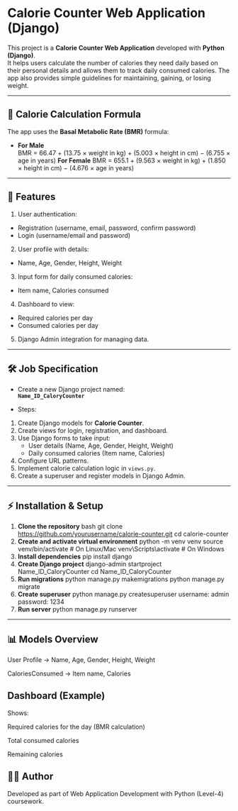 # Calorie Counter Web Application (Django)

This project is a **Calorie Counter Web Application** developed with **Python (Django)**.  
It helps users calculate the number of calories they need daily based on their personal details and allows them to track daily consumed calories. The app also provides simple guidelines for maintaining, gaining, or losing weight.

---

## 🔢 Calorie Calculation Formula

The app uses the **Basal Metabolic Rate (BMR)** formula:

- **For Male**  
BMR = 66.47 + (13.75 × weight in kg) + (5.003 × height in cm) − (6.755 × age in years)
**For Female**
BMR = 655.1 + (9.563 × weight in kg) + (1.850 × height in cm) − (4.676 × age in years)

---

## 📌 Features

1. User authentication:  
 - Registration (username, email, password, confirm password)  
 - Login (username/email and password)  

2. User profile with details:  
 - Name, Age, Gender, Height, Weight  

3. Input form for daily consumed calories:  
 - Item name, Calories consumed  

4. Dashboard to view:  
 - Required calories per day  
 - Consumed calories per day  

5. Django Admin integration for managing data.

---

## 🛠️ Job Specification

- Create a new Django project named:  
**`Name_ID_CaloryCounter`**

- Steps:
1. Create Django models for **Calorie Counter**.  
2. Create views for login, registration, and dashboard.  
3. Use Django forms to take input:  
   - User details (Name, Age, Gender, Height, Weight)  
   - Daily consumed calories (Item name, Calories)  
4. Configure URL patterns.  
5. Implement calorie calculation logic in `views.py`.  
6. Create a superuser and register models in Django Admin.  

---

## ⚡ Installation & Setup

1. **Clone the repository**
bash
 git clone https://github.com/yourusername/calorie-counter.git
 cd calorie-counter
2. **Create and activate virtual environment**
python -m venv venv
source venv/bin/activate   # On Linux/Mac
venv\Scripts\activate      # On Windows
3. **Install dependencies**
pip install django
4. **Create Django project**
django-admin startproject Name_ID_CaloryCounter
cd Name_ID_CaloryCounter
5. **Run migrations**
python manage.py makemigrations
python manage.py migrate
6. **Create superuser**
python manage.py createsuperuser
username: admin
password: 1234
7. **Run server**
python manage.py runserver

---

## 📊 Models Overview

User Profile → Name, Age, Gender, Height, Weight

CaloriesConsumed → Item name, Calories
## Dashboard (Example)

Shows:

Required calories for the day (BMR calculation)

Total consumed calories

Remaining calories
## 👩‍💻 Author

Developed as part of Web Application Development with Python (Level-4) coursework.
